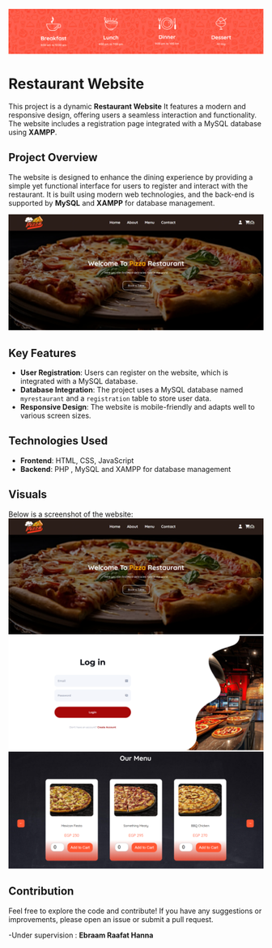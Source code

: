 ![Project Screenshot](SS/Screenshot%202024-12-01%20153504.png)

# Restaurant Website  

This project is a dynamic **Restaurant Website**  It features a modern and responsive design, offering users a seamless interaction and functionality. The website includes a registration page integrated with a MySQL database using **XAMPP**.

## Project Overview
 
The website is designed to enhance the dining experience by providing a simple yet functional interface for users to register and interact with the restaurant. It is built using modern web technologies, and the back-end is supported by **MySQL** and **XAMPP** for database management.

![Project Screenshot](SS/Screenshot%202024-12-01%20152800.png)

## Key Features

- **User Registration**: Users can register on the website, which is integrated with a MySQL database.
- **Database Integration**: The project uses a MySQL database named `myrestaurant` and a `registration` table to store user data.
- **Responsive Design**: The website is mobile-friendly and adapts well to various screen sizes.

## Technologies Used

- **Frontend**: HTML, CSS, JavaScript
- **Backend**: PHP , MySQL and XAMPP for database management

## Visuals

Below is a screenshot of the website:
![Project Screenshot](SS/Screenshot%202024-12-01%20152800.png)
![Website Screenshot](SS/Screenshot%202024-12-01%20152725.png)
![Website Screenshot](SS/Screenshot%202024-12-01%20152824.png)

## Contribution

Feel free to explore the code and contribute! If you have any suggestions or improvements, please open an issue or submit a pull request.

 

-Under supervision : **Ebraam Raafat Hanna**  
 